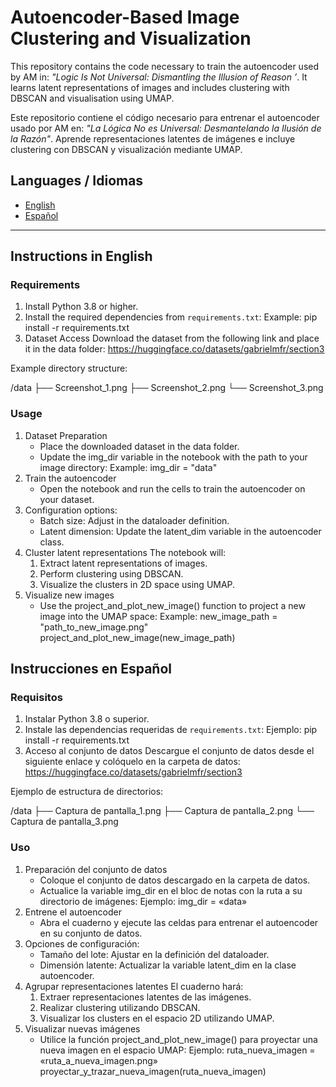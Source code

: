 # Autoencoder-Based Image Clustering and Visualization

This repository contains the code necessary to train the autoencoder used by AM in:
*"Logic Is Not Universal: Dismantling the Illusion of Reason ’*.
It learns latent representations of images and includes clustering with DBSCAN and visualisation using UMAP.

Este repositorio contiene el código necesario para entrenar el autoencoder usado por AM en:
*"La Lógica No es Universal: Desmantelando la Ilusión de la Razón"*.
Aprende representaciones latentes de imágenes e incluye clustering con DBSCAN y visualización mediante UMAP.

## Languages / Idiomas

- [English](#instructions-in-english)
- [Español](#instrucciones-en-español)

---

## Instructions in English

### Requirements
1. Install Python 3.8 or higher.
2. Install the required dependencies from `requirements.txt`:
   Example: pip install -r requirements.txt
3. Dataset Access
   Download the dataset from the following link and place it in the data folder:
   https://huggingface.co/datasets/gabrielmfr/section3

Example directory structure:

/data
  ├── Screenshot_1.png
  ├── Screenshot_2.png
  └── Screenshot_3.png
  
### Usage
1. Dataset Preparation
   - Place the downloaded dataset in the data folder.
   - Update the img_dir variable in the notebook with the path to your image directory:
   Example: img_dir = "data"
2. Train the autoencoder
   - Open the notebook and run the cells to train the autoencoder on your dataset.
3. Configuration options:
   - Batch size: Adjust in the dataloader definition.
   - Latent dimension: Update the latent_dim variable in the autoencoder class.
3. Cluster latent representations
   The notebook will:
   1. Extract latent representations of images.
   2. Perform clustering using DBSCAN.
   3. Visualize the clusters in 2D space using UMAP.
4. Visualize new images
   - Use the project_and_plot_new_image() function to project a new image into the UMAP space:
   Example: new_image_path = "path_to_new_image.png"
            project_and_plot_new_image(new_image_path)

## Instrucciones en Español

### Requisitos
1. Instalar Python 3.8 o superior.
2. Instale las dependencias requeridas de `requirements.txt`:
   Ejemplo: pip install -r requirements.txt
3. Acceso al conjunto de datos
   Descargue el conjunto de datos desde el siguiente enlace y colóquelo en la carpeta de datos:
   https://huggingface.co/datasets/gabrielmfr/section3

Ejemplo de estructura de directorios:

/data
  ├── Captura de pantalla_1.png
  ├── Captura de pantalla_2.png
  └── Captura de pantalla_3.png

### Uso
1. Preparación del conjunto de datos
   - Coloque el conjunto de datos descargado en la carpeta de datos.
   - Actualice la variable img_dir en el bloc de notas con la ruta a su directorio de imágenes:
   Ejemplo: img_dir = «data»
2. Entrene el autoencoder
   - Abra el cuaderno y ejecute las celdas para entrenar el autoencoder en su conjunto de datos.
3. Opciones de configuración:
   - Tamaño del lote: Ajustar en la definición del dataloader.
   - Dimensión latente: Actualizar la variable latent_dim en la clase autoencoder.
3. Agrupar representaciones latentes
   El cuaderno hará:
   1. Extraer representaciones latentes de las imágenes.
   2. Realizar clustering utilizando DBSCAN.
   3. Visualizar los clusters en el espacio 2D utilizando UMAP.
4. Visualizar nuevas imágenes
   - Utilice la función project_and_plot_new_image() para proyectar una nueva imagen en el espacio UMAP:
   Ejemplo: ruta_nueva_imagen = «ruta_a_nueva_imagen.png»
            proyectar_y_trazar_nueva_imagen(ruta_nueva_imagen)
